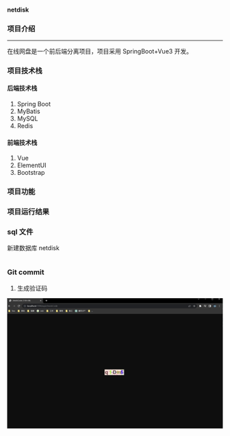 #### netdisk

### 项目介绍

---

在线网盘是一个前后端分离项目，项目采用 SpringBoot+Vue3 开发。

### 项目技术栈

#### 后端技术栈

1. Spring Boot
2. MyBatis
3. MySQL
4. Redis

####  前端技术栈

1. Vue
2. ElementUI
3. Bootstrap

### 项目功能

### 项目运行结果

### sql 文件

新建数据库 netdisk

```mysql
```



### Git commit 

1. 生成验证码

![](./images/20230627160952.png)

